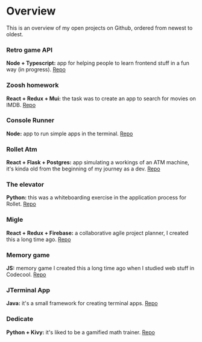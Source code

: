 # Overview

This is an overview of my open projects on Github, ordered from newest to oldest.

### Retro game API

**Node + Typescript:** app for helping people to learn frontend stuff in a fun way (in progress). [Repo](https://github.com/AdamGonda/retro-game-api-open)

### Zoosh homework

**React + Redux + Mui:** the task was to create an app to search for movies on IMDB. [Repo](https://github.com/AdamGonda/zoosh-homework)

### Console Runner

**Node:** app to run simple apps in the terminal. [Repo](https://github.com/AdamGonda/console-runner)

### Rollet Atm

**React + Flask + Postgres:** app simulating a workings of an ATM machine,
it's kinda old from the beginning of my journey as a dev. [Repo](https://github.com/AdamGonda/rollet-atm)

### The elevator

**Python:** this was a whiteboarding exercise in the application process for Rollet. [Repo](https://github.com/AdamGonda/The-elevator)

### Migle

**React + Redux + Firebase:** a collaborative agile project planner, I created this a long time ago. [Repo](https://github.com/AdamGonda/migle)

### Memory game

**JS:** memory game I created this a long time ago when I studied web stuff in Codecool. [Repo](https://github.com/AdamGonda/memory-game)

### JTerminal App

**Java:** it's a small framework for creating terminal apps. [Repo](https://github.com/AdamGonda/JTerminalApp)

### Dedicate

**Python + Kivy:** it's liked to be a gamified math trainer. [Repo](https://github.com/AdamGonda/Dedicate)
